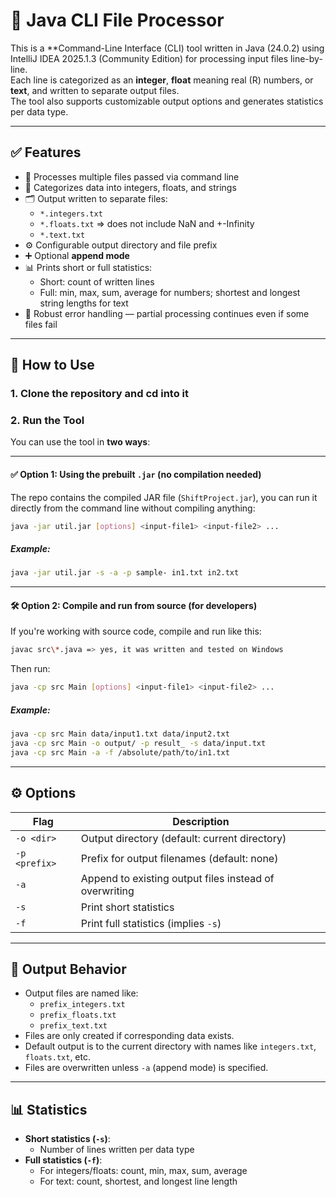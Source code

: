 # 🧹 Java CLI File Processor

This is a **Command-Line Interface (CLI) tool written in Java (24.0.2) using IntelliJ IDEA 2025.1.3 (Community Edition) for processing input files line-by-line.  
Each line is categorized as an **integer**, **float** meaning real (R) numbers, or **text**, and written to separate output files.  
The tool also supports customizable output options and generates statistics per data type.

---

## ✅ Features

- 🚀 Processes multiple files passed via command line
- 📂 Categorizes data into integers, floats, and strings
- 🗂 Output written to separate files:
  - `*.integers.txt`
  - `*.floats.txt` => does not include NaN and +-Infinity
  - `*.text.txt`
- ⚙️ Configurable output directory and file prefix
- ➕ Optional **append mode**
- 📊 Prints short or full statistics:
  - Short: count of written lines
  - Full: min, max, sum, average for numbers; shortest and longest string lengths for text
- 🔐 Robust error handling — partial processing continues even if some files fail

---

## 🔧 How to Use

### 1. Clone the repository and cd into it

### 2. Run the Tool

You can use the tool in **two ways**:

---

#### ✅ Option 1: Using the prebuilt `.jar` (no compilation needed)

The repo contains the compiled JAR file (`ShiftProject.jar`), you can run it directly from the command line without compiling anything:

```sh
java -jar util.jar [options] <input-file1> <input-file2> ...
```

##### Example:

```sh
java -jar util.jar -s -a -p sample- in1.txt in2.txt
```

---

#### 🛠️ Option 2: Compile and run from source (for developers)

If you're working with source code, compile and run like this:

```sh
javac src\*.java => yes, it was written and tested on Windows
```

Then run:

```sh
java -cp src Main [options] <input-file1> <input-file2> ...
```

##### Example:

```sh
java -cp src Main data/input1.txt data/input2.txt
java -cp src Main -o output/ -p result_ -s data/input.txt
java -cp src Main -a -f /absolute/path/to/in1.txt
```

---

## ⚙️ Options

| Flag  | Description |
|-------|-------------|
| `-o <dir>` | Output directory (default: current directory) |
| `-p <prefix>` | Prefix for output filenames (default: none) |
| `-a` | Append to existing output files instead of overwriting |
| `-s` | Print short statistics |
| `-f` | Print full statistics (implies `-s`) |

---

## 📁 Output Behavior

- Output files are named like:
  - `prefix_integers.txt`
  - `prefix_floats.txt`
  - `prefix_text.txt`
- Files are only created if corresponding data exists.
- Default output is to the current directory with names like `integers.txt`, `floats.txt`, etc.
- Files are overwritten unless `-a` (append mode) is specified.

---

## 📊 Statistics

- **Short statistics (`-s`)**:
  - Number of lines written per data type
- **Full statistics (`-f`)**:
  - For integers/floats: count, min, max, sum, average
  - For text: count, shortest, and longest line length
